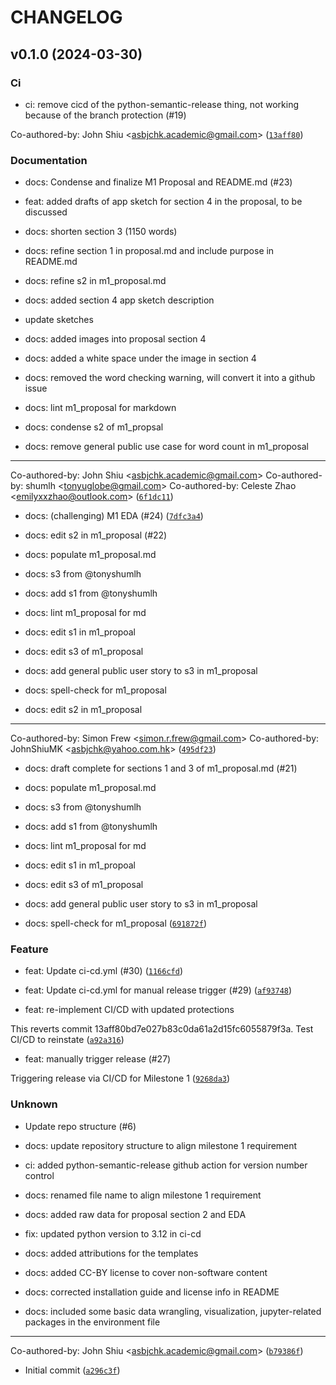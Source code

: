 # CHANGELOG



## v0.1.0 (2024-03-30)

### Ci

* ci: remove cicd of the python-semantic-release thing, not working because of the branch protection (#19)

Co-authored-by: John Shiu &lt;asbjchk.academic@gmail.com&gt; ([`13aff80`](https://github.com/UBC-MDS/DSCI-532_2024_19_food-price-tracker/commit/13aff80bd7e027b83c0da61a2d15fc6055879f3a))

### Documentation

* docs: Condense and finalize M1 Proposal and README.md (#23)

* feat: added drafts of app sketch for section 4 in the proposal, to be discussed

* docs: shorten section 3 (1150 words)

* docs: refine section 1 in proposal.md and include purpose in README.md

* docs: refine s2 in m1_proposal.md

* docs: added section 4 app sketch description

* update sketches

* docs: added images into proposal section 4

* docs: added a white space under the image in section 4

* docs: removed the word checking warning, will convert it into a github issue

* docs: lint m1_proposal for markdown

* docs: condense s2 of m1_propsal

* docs: remove general public use case for word count in m1_proposal

---------

Co-authored-by: John Shiu &lt;asbjchk.academic@gmail.com&gt;
Co-authored-by: shumlh &lt;tonyuglobe@gmail.com&gt;
Co-authored-by: Celeste Zhao &lt;emilyxxzhao@outlook.com&gt; ([`6f1dc11`](https://github.com/UBC-MDS/DSCI-532_2024_19_food-price-tracker/commit/6f1dc118c41793e3d358791dfdc33060a4c2c8bf))

* docs: (challenging) M1 EDA (#24) ([`7dfc3a4`](https://github.com/UBC-MDS/DSCI-532_2024_19_food-price-tracker/commit/7dfc3a43119b6b93c5ec4d54e2d8ba16c411ce21))

* docs: edit s2 in m1_proposal (#22)

* docs: populate m1_proposal.md

* docs: s3 from @tonyshumlh

* docs: add s1 from @tonyshumlh

* docs: lint m1_proposal for md

* docs: edit s1 in m1_propoal

* docs: edit s3 of m1_proposal

* docs: add general public user story to s3 in m1_proposal

* docs: spell-check for m1_proposal

* docs: edit s2 in m1_proposal

---------

Co-authored-by: Simon Frew &lt;simon.r.frew@gmail.com&gt;
Co-authored-by: JohnShiuMK &lt;asbjchk@yahoo.com.hk&gt; ([`495df23`](https://github.com/UBC-MDS/DSCI-532_2024_19_food-price-tracker/commit/495df232f4c6bbafad715797846e6d6ed1f54710))

* docs: draft complete for sections 1 and 3 of m1_proposal.md (#21)

* docs: populate m1_proposal.md

* docs: s3 from @tonyshumlh

* docs: add s1 from @tonyshumlh

* docs: lint m1_proposal for md

* docs: edit s1 in m1_propoal

* docs: edit s3 of m1_proposal

* docs: add general public user story to s3 in m1_proposal

* docs: spell-check for m1_proposal ([`691872f`](https://github.com/UBC-MDS/DSCI-532_2024_19_food-price-tracker/commit/691872f6e22f5cf28f891f455b087c2b90336aa9))

### Feature

* feat: Update ci-cd.yml (#30) ([`1166cfd`](https://github.com/UBC-MDS/DSCI-532_2024_19_food-price-tracker/commit/1166cfd0eb44d4ddd2d681912825c9d10b46d600))

* feat: Update ci-cd.yml for manual release trigger (#29) ([`af93748`](https://github.com/UBC-MDS/DSCI-532_2024_19_food-price-tracker/commit/af93748b7b996fcbe7ce064043576aa4aa70e7d4))

* feat: re-implement CI/CD with updated protections

This reverts commit 13aff80bd7e027b83c0da61a2d15fc6055879f3a.
Test CI/CD to reinstate ([`a92a316`](https://github.com/UBC-MDS/DSCI-532_2024_19_food-price-tracker/commit/a92a3168005e905d38ebfa5d976f60f792a92f51))

* feat: manually trigger release (#27)

Triggering release via CI/CD for Milestone 1 ([`9268da3`](https://github.com/UBC-MDS/DSCI-532_2024_19_food-price-tracker/commit/9268da3811db975dec83e05aea20e984e7f3efd4))

### Unknown

* Update repo structure (#6)

* docs: update repository structure to align milestone 1 requirement

* ci: added python-semantic-release github action for version number control

* docs: renamed file name to align milestone 1 requirement

* docs: added raw data for proposal section 2 and EDA

* fix: updated python version to 3.12 in ci-cd

* docs: added attributions for the templates

* docs: added CC-BY license to cover non-software content

* docs: corrected installation guide and license info in README

* docs: included some basic data wrangling, visualization, jupyter-related packages in the environment file

---------

Co-authored-by: John Shiu &lt;asbjchk.academic@gmail.com&gt; ([`b79386f`](https://github.com/UBC-MDS/DSCI-532_2024_19_food-price-tracker/commit/b79386f5cea3c14c5afcc3c90f55378ab953faec))

* Initial commit ([`a296c3f`](https://github.com/UBC-MDS/DSCI-532_2024_19_food-price-tracker/commit/a296c3fc836770f8d392bce979ccfe702d652a27))
